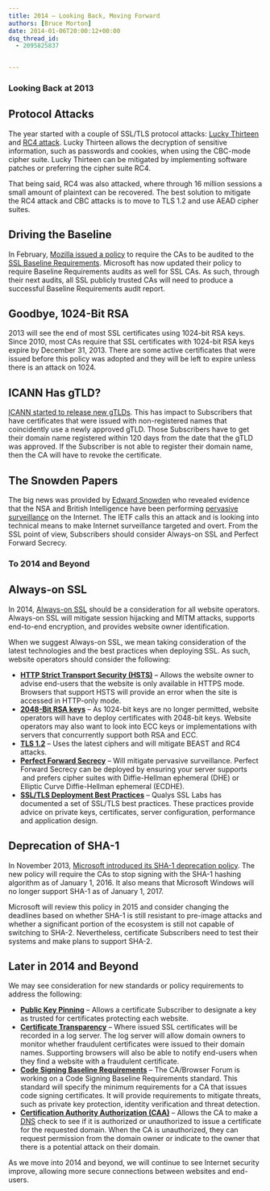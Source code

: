 ```yaml
---
title: 2014 – Looking Back, Moving Forward
authors: [Bruce Morton]
date: 2014-01-06T20:00:12+00:00
dsq_thread_id:
  - 2095825837


---
```

### Looking Back at 2013

## Protocol Attacks

The year started with a couple of SSL/TLS protocol attacks: [Lucky Thirteen][1] and [RC4 attack][2]. Lucky Thirteen allows the decryption of sensitive information, such as passwords and cookies, when using the CBC-mode cipher suite. Lucky Thirteen can be mitigated by implementing software patches or preferring the cipher suite RC4.

That being said, RC4 was also attacked, where through 16 million sessions a small amount of plaintext can be recovered. The best solution to mitigate the RC4 attack and CBC attacks is to move to TLS 1.2 and use AEAD cipher suites.

## Driving the Baseline

In February, [Mozilla issued a policy][3] to require the CAs to be audited to the [SSL Baseline Requirements][4]. Microsoft has now updated their policy to require Baseline Requirements audits as well for SSL CAs. As such, through their next audits, all SSL publicly trusted CAs will need to produce a successful Baseline Requirements audit report.

## Goodbye, 1024-Bit RSA

2013 will see the end of most SSL certificates using 1024-bit RSA keys. Since 2010, most CAs require that SSL certificates with 1024-bit RSA keys expire by December 31, 2013. There are some active certificates that were issued before this policy was adopted and they will be left to expire unless there is an attack on 1024.

## ICANN Has gTLD?

[ICANN started to release new gTLDs][5]. This has impact to Subscribers that have certificates that were issued with non-registered names that coincidently use a newly approved gTLD. Those Subscribers have to get their domain name registered within 120 days from the date that the gTLD was approved. If the Subscriber is not able to register their domain name, then the CA will have to revoke the certificate.

## The Snowden Papers

The big news was provided by [Edward Snowden][6] who revealed evidence that the NSA and British Intelligence have been performing [pervasive surveillance][7] on the Internet. The IETF calls this an attack and is looking into technical means to make Internet surveillance targeted and overt. From the SSL point of view, Subscribers should consider Always-on SSL and Perfect Forward Secrecy.

### To 2014 and Beyond

## Always-on SSL

In 2014, [Always-on SSL][8] should be a consideration for all website operators. Always-on SSL will mitigate session hijacking and MITM attacks, supports end-to-end encryption, and provides website owner identification.

When we suggest Always-on SSL, we mean taking consideration of the latest technologies and the best practices when deploying SSL. As such, website operators should consider the following:

  * [**HTTP Strict Transport Security (HSTS)**][9] &#8211; Allows the website owner to advise end-users that the website is only available in HTTPS mode. Browsers that support HSTS will provide an error when the site is accessed in HTTP-only mode.
  * [**2048-Bit RSA keys**][10] &#8211; As 1024-bit keys are no longer permitted, website operators will have to deploy certificates with 2048-bit keys. Website operators may also want to look into ECC keys or implementations with servers that concurrently support both RSA and ECC.
  * [**TLS 1.2**][11] – Uses the latest ciphers and will mitigate BEAST and RC4 attacks.
  * [**Perfect Forward Secrecy**][12] &#8211; Will mitigate pervasive surveillance. Perfect Forward Secrecy can be deployed by ensuring your server supports  and prefers cipher suites with Diffie-Hellman ephemeral (DHE) or Elliptic Curve Diffie-Hellman ephemeral (ECDHE).
  * [**SSL/TLS Deployment Best Practices**][13] – Qualys SSL Labs has documented a set of SSL/TLS best practices. These practices provide advice on private keys, certificates, server configuration, performance and application design.

## Deprecation of SHA-1

In November 2013, [Microsoft introduced its SHA-1 deprecation policy][14]. The new policy will require the CAs to stop signing with the SHA-1 hashing algorithm as of January 1, 2016. It also means that Microsoft Windows will no longer support SHA-1 as of January 1, 2017.

Microsoft will review this policy in 2015 and consider changing the deadlines based on whether SHA-1 is still resistant to pre-image attacks and whether a significant portion of the ecosystem is still not capable of switching to SHA-2. Nevertheless, certificate Subscribers need to test their systems and make plans to support SHA-2.

## Later in 2014 and Beyond

We may see consideration for new standards or policy requirements to address the following:

  * [**Public Key Pinning**][15] &#8211; Allows a certificate Subscriber to designate a key as trusted for certificates protecting each website.
  * [**Certificate Transparency**][16] – Where issued SSL certificates will be recorded in a log server. The log server will allow domain owners to monitor whether fraudulent certificates were issued to their domain names. Supporting browsers will also be able to notify end-users when they find a website with a fraudulent certificate.
  * [**Code Signing Baseline Requirements**][17] – The CA/Browser Forum is working on a Code Signing Baseline Requirements standard. This standard will specify the minimum requirements for a CA that issues code signing certificates. It will provide requirements to mitigate threats, such as private key protection, identity verification and threat detection.
  * [**Certification Authority Authorization (CAA)**][18] – Allows the CA to make a [DNS][19] check to see if it is authorized or unauthorized to issue a certificate for the requested domain. When the CA is unauthorized, they can request permission from the domain owner or indicate to the owner that there is a potential attack on their domain.

As we move into 2014 and beyond, we will continue to see Internet security improve, allowing more secure connections between websites and end-users.

 [1]: https://www.imperialviolet.org/2013/02/04/luckythirteen.html
 [2]: http://www.isg.rhul.ac.uk/tls/
 [3]: https://www.entrust.com/mozilla-endorses-ssl-baseline-requirements/
 [4]: https://cabforum.org/baseline-requirements-documents/
 [5]: https://casecurity.org/2013/03/22/what-the-icann-ssac-report-doesnt-tell-you/
 [6]: http://www.entrust.com/intelligence-services-information-security/
 [7]: https://casecurity.org/2013/11/26/ietf-88-pervasive-surveillance/
 [8]: https://otalliance.org/resources/AOSSL/index.html
 [9]: http://tools.ietf.org/html/rfc6797
 [10]: https://www.entrust.com/moving-to-2048-bit-keys/
 [11]: https://casecurity.org/2013/09/19/its-time-for-tls-1-2/
 [12]: http://blog.ivanristic.com/2013/06/ssl-labs-deploying-forward-secrecy.html
 [13]: https://www.ssllabs.com/projects/best-practices/index.html
 [14]: https://blogs.technet.com/b/pki/archive/2013/11/12/sha1-deprecation-policy.aspx
 [15]: https://casecurity.org/2013/08/28/public-key-pinning/
 [16]: https://casecurity.org/2013/09/09/what-is-certificate-transparency-and-how-does-it-propose-to-establish-certificate-validity/
 [17]: https://casecurity.org/2013/11/14/improving-code-signing/
 [18]: https://casecurity.org/2013/09/25/what-is-certification-authority-authorization/
 [19]: https://en.wikipedia.org/wiki/Domain_Name_System